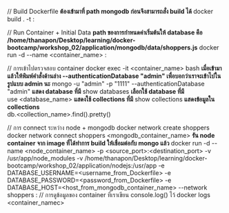 // Build Dockerfile
**ต้องเข้ามาที่ path mongodb ก่อนจึงสามารถสั่ง build ได้**
    docker build . -t <repository>:<tag>

// Run Container + Initial Data
**path ของการกำหนดค่าเริ่มต้นให้ database คือ /home/thanapon/Desktop/learning/docker-bootcamp/workshop_02/application/mongodb/data/shoppers.js**
    docker run -d --name <container_name> <repository>:<tag>

// การเข้าไปตรวจสอบ container
    docker exec -it <container_name> bash
**เมื่อเข้ามาแล้วให้พิมพ์คำสั่งด้านล่าง --authenticationDatabase "admin" เพื่อบอกว่าเราจะเข้าไปในรูปแบบ admin นะ**
    mongo -u "admin" -p "1111" --authenticationDatabase "admin"
**แสดง database ที่มี**
    show databases
**เลือกใช้ database ที่มี**    
    use <database_name>
**แสดงใช้ collections ที่มี** 
    show collections
**แสดงข้อมูลใน collections**  
    db.<collection_name>.find().pretty()

// การ connect ระหว่าง node + mongodb
    docker network create shoppers
    docker network connect shoppers <mongodb_container_name>
**รัน node container จาก image ที่ได้ทำการ build ให้เชื่อมต่อกับ mongo แล้ว**
    docker run -d --name <node_container_name> -p <source_port>:<destination_port> -v /usr/app/node_modules -v /home/thanapon/Desktop/learning/docker-bootcamp/workshop_02/application/nodejs:/usr/app -e DATABASE_USERNAME=<username_from_Dockerfile> -e DATABASE_PASSWORD=<password_from_Dockerfile> -e DATABASE_HOST=<host_from_mongodb_container_name> --network shoppers <repository>:<tag>
// การดูข้อมูลของ container ที่เราเขียน console.log() ไว้
    docker logs <container_namec>
